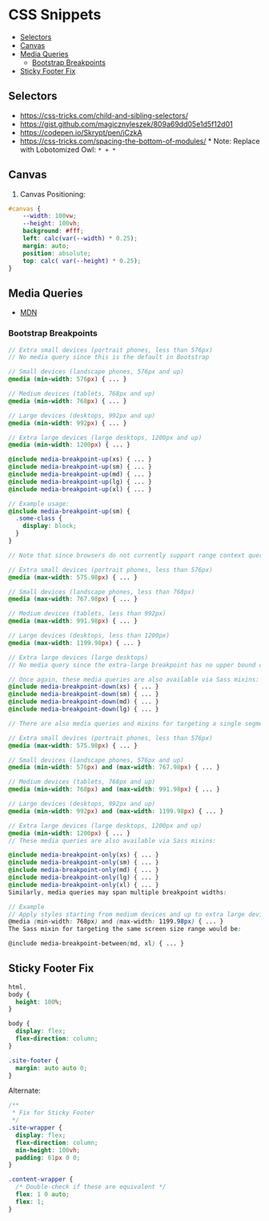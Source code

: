 # CSS Snippets

<!-- MarkdownTOC -->

* [Selectors](#selectors)
* [Canvas](#canvas)
* [Media Queries](#media-queries)
  * [Bootstrap Breakpoints](#bootstrap-breakpoints)
* [Sticky Footer Fix](#sticky-footer-fix)

<!-- /MarkdownTOC -->

<a id="selectors"></a>
## Selectors

* https://css-tricks.com/child-and-sibling-selectors/
* https://gist.github.com/magicznyleszek/809a69dd05e1d5f12d01
* https://codepen.io/Skrypt/pen/jCzkA
* https://css-tricks.com/spacing-the-bottom-of-modules/
		* Note: Replace with Lobotomized Owl: `* + *`

<a id="canvas"></a>
## Canvas

1. Canvas Positioning:

```css
#canvas {
    --width: 100vw;
    --height: 100vh;
    background: #fff;
    left: calc(var(--width) * 0.25);
    margin: auto;
    position: absolute;
    top: calc( var(--height) * 0.25);
}
```

<a id="media-queries"></a>
## Media Queries

* [MDN](https://hacks.mozilla.org/2016/08/using-feature-queries-in-css/)

<a id="bootstrap-breakpoints"></a>
### Bootstrap Breakpoints

```scss
// Extra small devices (portrait phones, less than 576px)
// No media query since this is the default in Bootstrap

// Small devices (landscape phones, 576px and up)
@media (min-width: 576px) { ... }

// Medium devices (tablets, 768px and up)
@media (min-width: 768px) { ... }

// Large devices (desktops, 992px and up)
@media (min-width: 992px) { ... }

// Extra large devices (large desktops, 1200px and up)
@media (min-width: 1200px) { ... }
```

```scss
@include media-breakpoint-up(xs) { ... }
@include media-breakpoint-up(sm) { ... }
@include media-breakpoint-up(md) { ... }
@include media-breakpoint-up(lg) { ... }
@include media-breakpoint-up(xl) { ... }

// Example usage:
@include media-breakpoint-up(sm) {
  .some-class {
    display: block;
  }
}
```

```scss
// Note that since browsers do not currently support range context queries, we work around the limitations of min- and max- prefixes and viewports with fractional widths (which can occur under certain conditions on high-dpi devices, for instance) by using values with higher precision for these comparisons.

// Extra small devices (portrait phones, less than 576px)
@media (max-width: 575.98px) { ... }

// Small devices (landscape phones, less than 768px)
@media (max-width: 767.98px) { ... }

// Medium devices (tablets, less than 992px)
@media (max-width: 991.98px) { ... }

// Large devices (desktops, less than 1200px)
@media (max-width: 1199.98px) { ... }

// Extra large devices (large desktops)
// No media query since the extra-large breakpoint has no upper bound on its width

// Once again, these media queries are also available via Sass mixins:
@include media-breakpoint-down(xs) { ... }
@include media-breakpoint-down(sm) { ... }
@include media-breakpoint-down(md) { ... }
@include media-breakpoint-down(lg) { ... }
```

```scss
// There are also media queries and mixins for targeting a single segment of screen sizes using the minimum and maximum breakpoint widths.

// Extra small devices (portrait phones, less than 576px)
@media (max-width: 575.98px) { ... }

// Small devices (landscape phones, 576px and up)
@media (min-width: 576px) and (max-width: 767.98px) { ... }

// Medium devices (tablets, 768px and up)
@media (min-width: 768px) and (max-width: 991.98px) { ... }

// Large devices (desktops, 992px and up)
@media (min-width: 992px) and (max-width: 1199.98px) { ... }

// Extra large devices (large desktops, 1200px and up)
@media (min-width: 1200px) { ... }
// These media queries are also available via Sass mixins:

@include media-breakpoint-only(xs) { ... }
@include media-breakpoint-only(sm) { ... }
@include media-breakpoint-only(md) { ... }
@include media-breakpoint-only(lg) { ... }
@include media-breakpoint-only(xl) { ... }
Similarly, media queries may span multiple breakpoint widths:

// Example
// Apply styles starting from medium devices and up to extra large devices
@media (min-width: 768px) and (max-width: 1199.98px) { ... }
The Sass mixin for targeting the same screen size range would be:

@include media-breakpoint-between(md, xl) { ... }
```

<a id="sticky-footer-fix"></a>
## Sticky Footer Fix

```css
html,
body {
  height: 100%;
}

body {
  display: flex;
  flex-direction: column;
}

.site-footer {
  margin: auto auto 0;
}
```

Alternate:

```css
/**
 * Fix for Sticky Footer
 */
.site-wrapper {
  display: flex;
  flex-direction: column;
  min-height: 100vh;
  padding: 61px 0 0;
}

.content-wrapper {
  /* Double-check if these are equivalent */
  flex: 1 0 auto;
  flex: 1;
}
```
